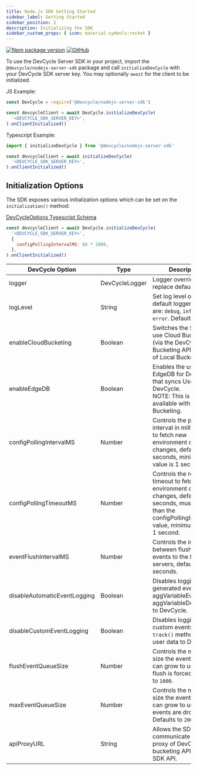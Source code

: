 ```yaml
---
title: Node.js SDK Getting Started
sidebar_label: Getting Started
sidebar_position: 2
description: Initializing the SDK
sidebar_custom_props: { icon: material-symbols:rocket }
---
```


[![Npm package version](https://badgen.net/npm/v/@devcycle/nodejs-server-sdk)](https://www.npmjs.com/package/@devcycle/nodejs-server-sdk)
[![GitHub](https://img.shields.io/github/stars/devcyclehq/js-sdks.svg?style=social&label=Star&maxAge=2592000)](https://github.com/devcyclehq/js-sdks)

To use the DevCycle Server SDK in your project, import the `@devcycle/nodejs-server-sdk` package and
call `initializeDevCycle` with your DevCycle SDK server key. You may optionally `await` for the client
to be initialized.

JS Example:

```javascript
const DevCycle = require('@devcycle/nodejs-server-sdk')

const devcycleClient = await DevCycle.initializeDevCycle(
  '<DEVCYCLE_SDK_SERVER_KEY>',
).onClientInitialized()
```

Typescript Example:

```typescript
import { initializeDevCycle } from '@devcycle/nodejs-server-sdk'

const devcycleClient = await initializeDevCycle(
  '<DEVCYCLE_SDK_SERVER_KEY>',
).onClientInitialized()
```

## Initialization Options

The SDK exposes various initialization options which can be set on the `initialization()` method:

[DevCycleOptions Typescript Schema](https://github.com/DevCycleHQ/js-sdks/blob/main/sdk/nodejs/src/types.ts#L58)

```javascript
const devcycleClient = await DevCycle.initializeDevCycle(
  '<DEVCYCLE_SDK_SERVER_KEY>',
  {
    configPollingIntervalMS: 60 * 1000,
  },
).onClientInitialized()
```

| DevCycle Option              | Type           | Description                                                                                                                                                                  |
| ---------------------------- | -------------- | ---------------------------------------------------------------------------------------------------------------------------------------------------------------------------- |
| logger                       | DevCycleLogger | Logger override to replace default logger                                                                                                                                    |
| logLevel                     | String         | Set log level of the default logger. Options are: `debug`, `info`, `warn`, `error`. Defaults to `info`.                                                                      |
| enableCloudBucketing         | Boolean        | Switches the SDK to use Cloud Bucketing (via the DevCycle Bucketing API) instead of Local Bucketing.                                                                         |
| enableEdgeDB                 | Boolean        | Enables the usage of EdgeDB for DevCycle that syncs User Data to DevCycle. <br />NOTE: This is only available with Cloud Bucketing.                                          |
| configPollingIntervalMS      | Number         | Controls the polling interval in milliseconds to fetch new environment config changes, defaults to 10 seconds, minimum value is 1 second.                                    |
| configPollingTimeoutMS       | Number         | Controls the request timeout to fetch new environment config changes, defaults to 5 seconds, must be less than the configPollingIntervalMS value, minimum value is 1 second. |
| eventFlushIntervalMS         | Number         | Controls the interval between flushing events to the DevCycle servers, defaults to 30 seconds.                                                                               |
| disableAutomaticEventLogging | Boolean        | Disables logging of sdk generated events (e.g. aggVariableEvaluated, aggVariableDefaulted) to DevCycle.                                                                      |
| disableCustomEventLogging    | Boolean        | Disables logging of custom events, from `track()` method, and user data to DevCycle.                                                                                         |
| flushEventQueueSize          | Number         | Controls the maximum size the event queue can grow to until a flush is forced. Defaults to `1000`.                                                                           |
| maxEventQueueSize            | Number         | Controls the maximum size the event queue can grow to until events are dropped. Defaults to `2000`.                                                                          |
| apiProxyURL                  | String         | Allows the SDK to communicate with a proxy of DevCycle bucketing API / client SDK API.                                                                                       |
